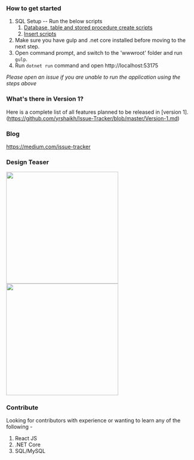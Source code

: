 ### How to get started
1. SQL Setup -- Run the below scripts
    1. [Database, table and stored procedure create scripts](https://github.com/yrshaikh/Issue-Tracker/blob/master/DB%20Scripts/setup-database-with-tables-and-stored-procedures-step-1.sql)
    2. [Insert scripts](https://github.com/yrshaikh/Issue-Tracker/blob/master/DB%20Scripts/insert-scripts.sql)
2. Make sure you have gulp and .net core installed before moving to the next step.
3. Open command prompt, and switch to the 'wwwroot' folder and run `gulp`.
4. Run `dotnet run` command and open http://localhost:53175

*Please open an issue if you are unable to run the application using the steps above*

### What's there in Version 1?
Here is a complete list of all features planned to be released in [version 1].(https://github.com/yrshaikh/Issue-Tracker/blob/master/Version-1.md)

### Blog
https://medium.com/issue-tracker

###  Design Teaser
<img src="https://cdn.dribbble.com/users/399068/screenshots/3827142/pic2.png" width="300">
<img src="https://cdn.dribbble.com/users/399068/screenshots/3827146/pic1.png" width="300">

### Contribute 
Looking for contributors with experience or wanting to learn any of the following -
1. React JS
2. .NET Core
3. SQL/MySQL
